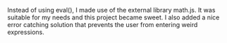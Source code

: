 Instead of using eval(), I made use of the external library math.js. It was suitable for my needs and this project became sweet.
I also added a nice error catching solution that prevents the user from entering weird expressions.
